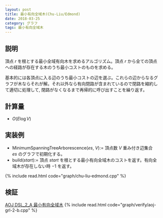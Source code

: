 ```yaml
---
layout: post
title: 最小有向全域木(Chu-Liu/Edmond)
date: 2018-03-25
category: グラフ
tags: 最小有向全域木
---
```


## 説明
頂点 $r$ を根とする最小全域有向木を求めるアルゴリズム。頂点 $r$ から全ての頂点への経路が存在する木のうち最小コストのものを求める。

基本的には各頂点に入る辺のうち最小コストの辺を選ぶ。これらの辺からなるグラフが木ならそれが解。それ以外なら有向閉路が含まれているので閉路を縮約して適切に処理して, 閉路がなくなるまで再帰的に呼び出すことを繰り返す。

## 計算量
* $O(E \log V)$

## 実装例

* MinimumSpanningTreeArborescence($es$, $V$):= 頂点数 $V$ 重み付き辺集合 $es$ のグラフで初期化する。
* build($start)$:= 頂点 $start$ を根とする最小有向全域木のコストを返す。有向全域木が存在しない時 $-1$ を返す。

{% include read.html  code="graph/chu-liu-edmond.cpp" %}

## 検証

[AOJ DSL_2_A 最小有向全域木](http://judge.u-aizu.ac.jp/onlinejudge/description.jsp?id=GRL_2_B&lang=jp)
{% include read.html code="graph/verify/aoj-grl-2-b.cpp" %}
